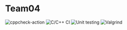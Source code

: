 # Team04
![cppcheck-action](https://github.com/99003169/Team04/workflows/cppcheck-action/badge.svg)
![C/C++ CI](https://github.com/99003169/Team04/workflows/C/C++%20CI/badge.svg)
![Unit testing](https://github.com/99003169/Team04/workflows/Unit%20testing/badge.svg)
![Valgrind](https://github.com/99003169/Team04/workflows/Valgrind/badge.svg)
